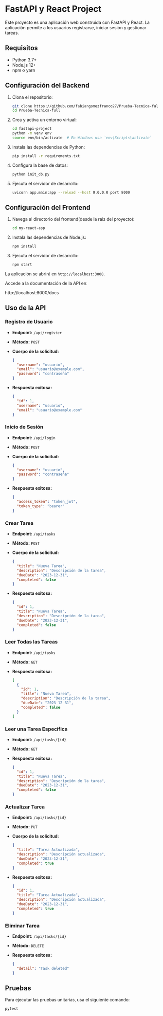 # FastAPI y React Project

Este proyecto es una aplicación web construida con FastAPI y React. La aplicación permite a los usuarios registrarse, iniciar sesión y gestionar tareas.

## Requisitos

- Python 3.7+
- Node.js 12+
- npm o yarn

## Configuración del Backend

1. Clona el repositorio:

   ```bash
   git clone https://github.com/fabiangomezfranco27/Prueba-Tecnica-full.git
   cd Prueba-Tecnica-full
   ```

2. Crea y activa un entorno virtual:

   ```bash
   cd fastapi-project
   python -m venv env
   source env/bin/activate  # En Windows usa `env\Scripts\activate`
   ```

3. Instala las dependencias de Python:

   ```bash
   pip install -r requirements.txt
   ```

4. Configura la base de datos:

   ```bash
   python init_db.py
   ```

5. Ejecuta el servidor de desarrollo:

   ```bash
   uvicorn app.main:app --reload --host 0.0.0.0 port 8000
   ```

## Configuración del Frontend

1. Navega al directorio del frontend(desde la raiz del proyecto):

   ```bash
   cd my-react-app
   ```

2. Instala las dependencias de Node.js:

   ```bash
   npm install
   ```

3. Ejecuta el servidor de desarrollo:

   ```bash
   npm start
   ```

La aplicación se abrirá en `http://localhost:3000`.

Accede a la documentación de la API en:

http://localhost:8000/docs

## Uso de la API

### Registro de Usuario

- **Endpoint:** `/api/register`
- **Método:** `POST`
- **Cuerpo de la solicitud:**

  ```json
  {
    "username": "usuario",
    "email": "usuario@example.com",
    "password": "contraseña"
  }
  ```

- **Respuesta exitosa:**

  ```json
  {
    "id": 1,
    "username": "usuario",
    "email": "usuario@example.com"
  }
  ```

### Inicio de Sesión

- **Endpoint:** `/api/login`
- **Método:** `POST`
- **Cuerpo de la solicitud:**

  ```json
  {
    "username": "usuario",
    "password": "contraseña"
  }
  ```

- **Respuesta exitosa:**

  ```json
  {
    "access_token": "token_jwt",
    "token_type": "bearer"
  }
  ```

### Crear Tarea

- **Endpoint:** `/api/tasks`
- **Método:** `POST`
- **Cuerpo de la solicitud:**

  ```json
  {
    "title": "Nueva Tarea",
    "description": "Descripción de la tarea",
    "dueDate": "2023-12-31",
    "completed": false
  }
  ```

- **Respuesta exitosa:**

  ```json
  {
    "id": 1,
    "title": "Nueva Tarea",
    "description": "Descripción de la tarea",
    "dueDate": "2023-12-31",
    "completed": false
  }
  ```

### Leer Todas las Tareas

- **Endpoint:** `/api/tasks`
- **Método:** `GET`
- **Respuesta exitosa:**

  ```json
  [
    {
      "id": 1,
      "title": "Nueva Tarea",
      "description": "Descripción de la tarea",
      "dueDate": "2023-12-31",
      "completed": false
    }
  ]
  ```

### Leer una Tarea Específica

- **Endpoint:** `/api/tasks/{id}`
- **Método:** `GET`
- **Respuesta exitosa:**

  ```json
  {
    "id": 1,
    "title": "Nueva Tarea",
    "description": "Descripción de la tarea",
    "dueDate": "2023-12-31",
    "completed": false
  }
  ```

### Actualizar Tarea

- **Endpoint:** `/api/tasks/{id}`
- **Método:** `PUT`
- **Cuerpo de la solicitud:**

  ```json
  {
    "title": "Tarea Actualizada",
    "description": "Descripción actualizada",
    "dueDate": "2023-12-31",
    "completed": true
  }
  ```

- **Respuesta exitosa:**

  ```json
  {
    "id": 1,
    "title": "Tarea Actualizada",
    "description": "Descripción actualizada",
    "dueDate": "2023-12-31",
    "completed": true
  }
  ```

### Eliminar Tarea

- **Endpoint:** `/api/tasks/{id}`
- **Método:** `DELETE`
- **Respuesta exitosa:**

  ```json
  {
    "detail": "Task deleted"
  }
  ```

## Pruebas

Para ejecutar las pruebas unitarias, usa el siguiente comando:

```bash
pytest
```
